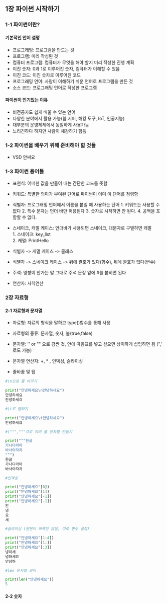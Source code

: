 ## 1장 파이썬 시작하기

### 1-1 파이썬이란?

#### 기본적인 언어 설명


- 프로그래밍: 프로그램을 만드는 것  
- 프로그램: 미리 작성된 것  
- 컴퓨터 프로그램: 컴퓨터가 무엇을 해야 할지 미리 작성한 진행 계획  
- 이진 숫자: 0과 1로 이루어진 숫자, 컴퓨터가 이해할 수 있음  
- 이진 코드: 이진 숫자로 이루어진 코드  
- 프로그래밍 언어: 사람이 이해하기 쉬운 언어로 프로그램을 만든 것  
- 소스 코드: 프로그래밍 언어로 작성한 프로그램  

#### 파이썬이 인기있는 이유


- 비전공자도 쉽게 배울 수 있는 언어  
- 다양한 분야에서 활용 가능(웹 서버, 해킹 도구, IoT, 인공지능)  
- 대부분의 운영체제에서 동일하게 사용가능  
- 느리긴하다 하지만 사람이 체감하기 힘듬  



### 1-2 파이썬을 배우기 위해 준비해야 할 것들


- VSD 안써요



### 1-3 파이썬 용어들 


- 표현식: 어떠한 값을 만들어 내는 간단한 코드를 뜻함
- 키워드: 특별한 의미가 부여된 단어로 파이썬이 이미 이 단어를 점령함
- 식별자: 프로그래밍 언어에서 이름을 붙일 때 사용하는 단어
          1. 키워드는 사용할 수 없다
          2. 특수 문자는 언더 바만 허용된다
          3. 숫자로 시작하면 안 된다.
          4. 공백을 포함할 수 없다.

- 스네이크, 캐멀 케이스: 언더바가 사용되면 스네이크, 대문자로 구별하면 캐멀  
                       1. 스네이크: key_list  
                       2. 캐멀: PrintHello
                           
- 식별자 -> 케멀 케이스 -> 클래스
- 식별자 -> 스네이크 케이스 -> 뒤에 괄호가 있다(함수), 뒤에 괄호가 없다(변수)

- 주석: 영향이 안가는 말 그대로 주석 문장 앞에 #를 붙히면 된다
- 연산자: 사칙연산


### 2장 자료형


#### 2-1 자료형과 문자열

- 자료형: 자료의 형식을 말하고 type()함수를 통해 사용
- 자료형의 종류: 문자열, 숫자, 불(true,false)  


- 문자열: '' or "" 으로 감싼 것, 안에 따옴표를 넣고 싶으면 상이하게 삽입하면 됨 (\",\' 로도 가능)
- 문자열 연산자: +, * , 인덱싱, 슬라이싱 
- 줄바꿈 및 탭 


```python
#\n으로 줄 바꾸기

print("안녕하세요\n안녕하세요")
안녕하세요
안녕하세요

#\t로 탭하기

print("안녕하세요\t안녕하세요")
안녕하세요

#\""","""으로 여러 줄 문자열 만들기

print("""한글
가나다라마
바사아자차
""")
한글
가나다라마
바사아자차

#인덱싱

print("안녕하세요"[0])
print("안녕하세요"[1])
print("안녕하세요"[-1])
print("안녕하세요"[-1])
안
녕
요
세

#슬라이싱 (원본이 바뀌진 않음, 따로 변수 설정)

print("안녕하세요"[1:4])
print("안녕하세요"[1:])
print("안녕하세요"[:3])
녕하세
녕하세요
안녕하

#len 문자열 길이

print(len("안녕하세요"))
5
```


#### 2-2 숫자






